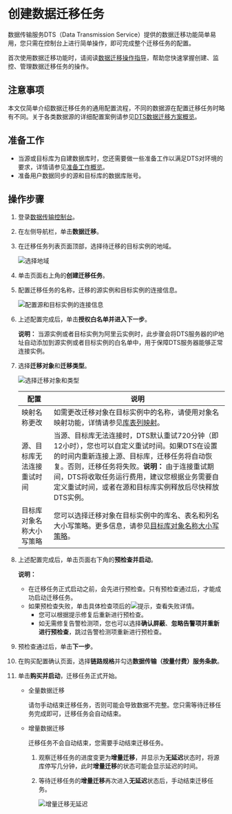 # 创建数据迁移任务

数据传输服务DTS（Data Transmission Service）提供的数据迁移功能简单易用，您只需在控制台上进行简单操作，即可完成整个迁移任务的配置。

首次使用数据迁移功能时，请阅读[数据迁移操作指导](/cn.zh-CN/快速入门/数据迁移操作指导.md)，帮助您快速掌握创建、监控、管理数据迁移任务的操作。

## 注意事项

本文仅简单介绍数据迁移任务的通用配置流程，不同的数据源在配置迁移任务时略有不同。关于各类数据源的详细配置案例请参见[DTS数据迁移方案概览](/cn.zh-CN/数据迁移/DTS数据迁移方案概览.md)。

## 准备工作

-   当源或目标库为自建数据库时，您还需要做一些准备工作以满足DTS对环境的要求，详情请参见[准备工作概览](/cn.zh-CN/准备工作/准备工作概览.md)。
-   准备用户数据同步的源和目标库的数据库账号。

## 操作步骤

1.  登录[数据传输控制台](https://dts.console.aliyun.com/)。
2.  在左侧导航栏，单击**数据迁移**。
3.  在迁移任务列表页面顶部，选择待迁移的目标实例的地域。

    ![选择地域](https://static-aliyun-doc.oss-accelerate.aliyuncs.com/assets/img/zh-CN/6347248951/p51034.png)

4.  单击页面右上角的**创建迁移任务**。
5.  配置迁移任务的名称，迁移的源实例和目标实例的连接信息。

    ![配置源和目标实例的连接信息](https://static-aliyun-doc.oss-accelerate.aliyuncs.com/assets/img/zh-CN/6347248951/p47391.png)

6.  上述配置完成后，单击**授权白名单并进入下一步**。

    **说明：** 当源实例或者目标实例为阿里云实例时，此步骤会将DTS服务器的IP地址自动添加到源实例或者目标实例的白名单中，用于保障DTS服务器能够正常连接实例。

7.  选择**迁移对象**和**迁移类型**。

    ![选择迁移对象和类型](https://static-aliyun-doc.oss-accelerate.aliyuncs.com/assets/img/zh-CN/6697875161/p47392.png)

    |配置|说明|
    |--|--|
    |映射名称更改|如需更改迁移对象在目标实例中的名称，请使用对象名映射功能，详情请参见[库表列映射](/cn.zh-CN/数据迁移/迁移任务管理/库表列映射.md)。|
    |源、目标库无法连接重试时间|当源、目标库无法连接时，DTS默认重试720分钟（即12小时），您也可以自定义重试时间。如果DTS在设置的时间内重新连接上源、目标库，迁移任务将自动恢复。否则，迁移任务将失败。**说明：** 由于连接重试期间，DTS将收取任务运行费用，建议您根据业务需要自定义重试时间，或者在源和目标库实例释放后尽快释放DTS实例。 |
    |目标库对象名称大小写策略|您可以选择迁移对象在目标实例中的库名、表名和列名大小写策略。更多信息，请参见[目标库对象名称大小写策略](/cn.zh-CN/数据迁移/迁移任务管理/目标库对象名称大小写策略.md)。|

8.  上述配置完成后，单击页面右下角的**预检查并启动**。

    **说明：**

    -   在迁移任务正式启动之前，会先进行预检查。只有预检查通过后，才能成功启动迁移任务。
    -   如果预检查失败，单击具体检查项后的![提示](https://static-aliyun-doc.oss-accelerate.aliyuncs.com/assets/img/zh-CN/8502659951/p47468.png)，查看失败详情。
        -   您可以根据提示修复后重新进行预检查。
        -   如无需修复告警检测项，您也可以选择**确认屏蔽**、**忽略告警项并重新进行预检查**，跳过告警检测项重新进行预检查。
9.  预检查通过后，单击**下一步**。
10. 在购买配置确认页面，选择**链路规格**并勾选**数据传输（按量付费）服务条款**。
11. 单击**购买并启动**，迁移任务正式开始。
    -   全量数据迁移

        请勿手动结束迁移任务，否则可能会导致数据不完整。您只需等待迁移任务完成即可，迁移任务会自动结束。

    -   增量数据迁移

        迁移任务不会自动结束，您需要手动结束迁移任务。

        1.  观察迁移任务的进度变更为**增量迁移**，并显示为**无延迟**状态时，将源库停写几分钟，此时**增量迁移**的状态可能会显示延迟的时间。
        2.  等待迁移任务的**增量迁移**再次进入**无延迟**状态后，手动结束迁移任务。

            ![增量迁移无延迟](https://static-aliyun-doc.oss-accelerate.aliyuncs.com/assets/img/zh-CN/6347248951/p47393.png)


